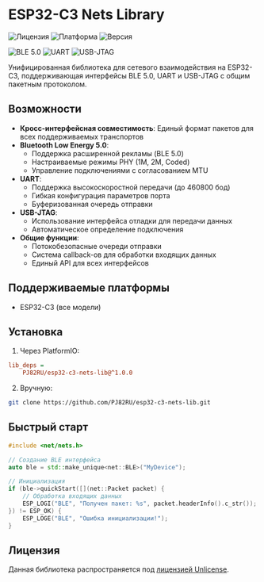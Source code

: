 # ESP32-C3 Nets Library

![Лицензия](https://img.shields.io/badge/license-Unlicense-blue.svg)
![Платформа](https://img.shields.io/badge/platform-ESP32--C3-orange.svg)
![Версия](https://img.shields.io/badge/version-1.0.0-green.svg)

![BLE 5.0](https://img.shields.io/badge/BLE-5.0%2F4.2-brightgreen.svg)
![UART](https://img.shields.io/badge/UART-Up_to_460800_baud-blue.svg)
![USB-JTAG](https://img.shields.io/badge/USB--JTAG-1.5MB_buffer-orange.svg)

Унифицированная библиотека для сетевого взаимодействия на ESP32-C3, поддерживающая интерфейсы BLE 5.0, UART и USB-JTAG с
общим пакетным протоколом.

## Возможности

- **Кросс-интерфейсная совместимость**: Единый формат пакетов для всех поддерживаемых транспортов
- **Bluetooth Low Energy 5.0**:
    - Поддержка расширенной рекламы (BLE 5.0)
    - Настраиваемые режимы PHY (1M, 2M, Coded)
    - Управление подключениями с согласованием MTU
- **UART**:
    - Поддержка высокоскоростной передачи (до 460800 бод)
    - Гибкая конфигурация параметров порта
    - Буферизованная очередь отправки
- **USB-JTAG**:
    - Использование интерфейса отладки для передачи данных
    - Автоматическое определение подключения
- **Общие функции**:
    - Потокобезопасные очереди отправки
    - Система callback-ов для обработки входящих данных
    - Единый API для всех интерфейсов

## Поддерживаемые платформы

- ESP32-C3 (все модели)

## Установка

1. Через PlatformIO:

```ini
lib_deps =
    PJ82RU/esp32-c3-nets-lib@^1.0.0
```

2. Вручную:

```bash
git clone https://github.com/PJ82RU/esp32-c3-nets-lib.git
```

## Быстрый старт

```cpp
#include <net/nets.h>

// Создание BLE интерфейса
auto ble = std::make_unique<net::BLE>("MyDevice");

// Инициализация
if (ble->quickStart([](net::Packet packet) {
    // Обработка входящих данных
    ESP_LOGI("BLE", "Получен пакет: %s", packet.headerInfo().c_str());
}) != ESP_OK) {
    ESP_LOGE("BLE", "Ошибка инициализации!");
}
```

## Лицензия

Данная библиотека распространяется под [лицензией Unlicense](https://github.com/PJ82RU/esp32-c3-nets-lib/blob/main/README.md).